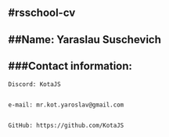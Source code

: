 #rsschool-cv
----


##Name: Yaraslau Suschevich
----


###Contact information:
----


    Discord: KotaJS


    e-mail: mr.kot.yaroslav@gmail.com


    GitHub: https://github.com/KotaJS


